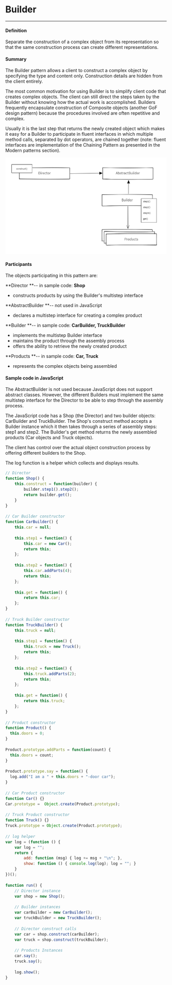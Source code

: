 # Builder

---

#### 

#### Definition

Separate the construction of a complex object from its representation so that the same construction process can create different representations.

#### 

#### Summary

The Builder pattern allows a client to construct a complex object by specifying the type and content only. Construction details are hidden from the client entirely.

The most common motivation for using Builder is to simplify client code that creates complex objects. The client can still direct the steps taken by the Builder without knowing how the actual work is accomplished. Builders frequently encapsulate construction of Composite objects \(another GoF design pattern\) because the procedures involved are often repetitive and complex.

Usually it is the last step that returns the newly created object which makes it easy for a Builder to participate in fluent interfaces in which multiple method calls, separated by dot operators, are chained together \(note: fluent interfaces are implementation of the Chaining Pattern as presented in the Modern patterns section\).

![](/assets/builder.png)

#### Participants

The objects participating in this pattern are:

**Director **-- in sample code: **Shop**

* constructs products by using the Builder's multistep interface

**AbstractBuilder **-- not used in JavaScript

* declares a multistep interface for creating a complex product

**Builder **-- in sample code: **CarBuilder, TruckBuilder**

* implements the multistep Builder interface
* maintains the product through the assembly process
* offers the ability to retrieve the newly created product

**Products **-- in sample code: **Car, Truck**

* represents the complex objects being assembled

#### 

#### Sample code in JavaScript

The AbstractBuilder is not used because JavaScript does not support abstract classes. However, the different Builders must implement the same multistep interface for the Director to be able to step through the assembly process.

The JavaScript code has a Shop \(the Director\) and two builder objects: CarBuilder and TruckBuilder. The Shop's construct method accepts a Builder instance which it then takes through a series of assembly steps: step1 and step2. The Builder's get method returns the newly assembled products \(Car objects and Truck objects\).

The client has control over the actual object construction process by offering different builders to the Shop.

The log function is a helper which collects and displays results.

```js
// Director
function Shop() {
    this.construct = function(builder) {
        builder.step1().step2();
        return builder.get();
    }
}

// Car Builder constructor
function CarBuilder() {
    this.car = null;

    this.step1 = function() {
        this.car = new Car();
        return this;
    };

    this.step2 = function() {
        this.car.addParts(4);
        return this;
    };

    this.get = function() {
        return this.car;
    };
}

// Truck Builder constructor
function TruckBuilder() {
    this.truck = null;

    this.step1 = function() {
        this.truck = new Truck();
        return this;
    };

    this.step2 = function() {
        this.truck.addParts(2);
        return this;
    };

    this.get = function() {
        return this.truck;
    };
}

// Product constructor
function Product() {
  this.doors = 0;
}

Product.prototype.addParts = function(count) {
  this.doors = count;
}

Product.prototype.say = function() {
  log.add("I am a " + this.doors + "-door car");
}

// Car Product constructor
function Car() {}
Car.prototype =  Object.create(Product.prototype);

// Truck Product constructor
function Truck() {}
Truck.prototype = Object.create(Product.prototype);

// log helper
var log = (function () {
    var log = "";
    return {
        add: function (msg) { log += msg + "\n"; },
        show: function () { console.log(log); log = ""; }
    }
})();

function run() {
    // Director instance
    var shop = new Shop();

    // Builder instances
    var carBuilder = new CarBuilder();
    var truckBuilder = new TruckBuilder();

    // Director construct calls
    var car = shop.construct(carBuilder);
    var truck = shop.construct(truckBuilder);

    // Products Instances
    car.say();
    truck.say();

    log.show();
}
```



